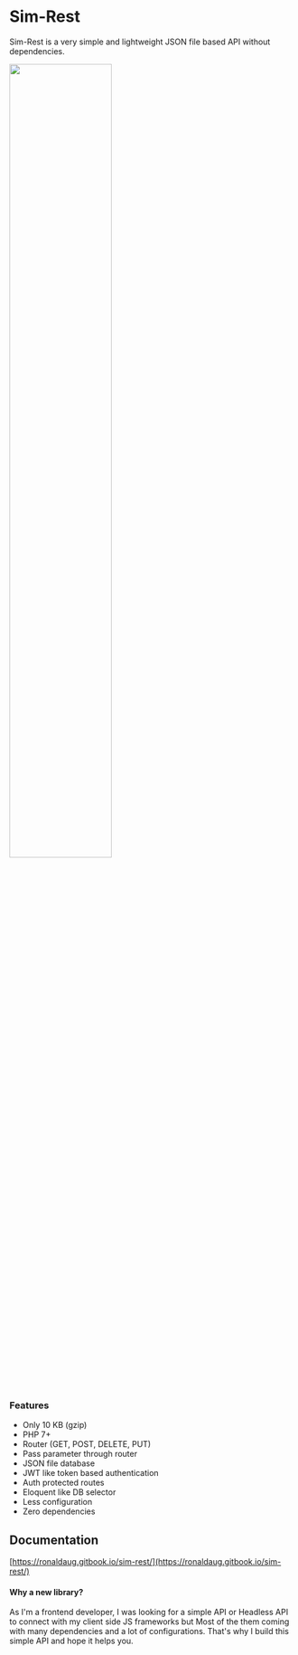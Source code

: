 # Sim-Rest 
Sim-Rest is a very simple and lightweight JSON file based API without dependencies. 

<img src="https://user-images.githubusercontent.com/33022876/78574189-a8534380-784f-11ea-9712-47241dbf40d7.png" width="60%">

### Features
- Only 10 KB (gzip)
- PHP 7+
- Router (GET, POST, DELETE, PUT)
- Pass parameter through router
- JSON file database
- JWT like token based authentication
- Auth protected routes
- Eloquent like DB selector
- Less configuration
- Zero dependencies

## Documentation
[https://ronaldaug.gitbook.io/sim-rest/](https://ronaldaug.gitbook.io/sim-rest/)

#### Why a new library?
As I'm a frontend developer, I was looking for a simple API or Headless API to connect with my client side JS frameworks but Most of the them coming with many dependencies and a lot of configurations. That's why I build this simple API and hope it helps you.
